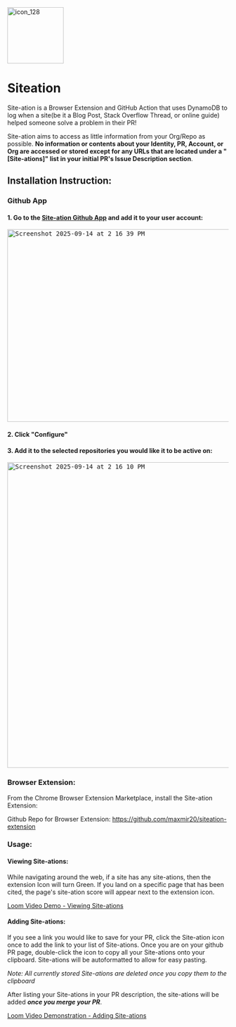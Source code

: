 <img width="128" height="128" alt="icon_128" src="https://github.com/user-attachments/assets/f060d94f-e765-4440-80e0-9ae314f39a78" />

# Siteation
Site-ation is a Browser Extension and GitHub Action that uses DynamoDB to log when a site(be it a Blog Post, Stack Overflow Thread, or online guide) helped someone solve a problem in their PR!

Site-ation aims to access as little information from your Org/Repo as possible. **No information or contents about your Identity, PR, Account, or Org are accessed or stored except for any URLs that are located under a "[Site-ations]" list in your initial PR's Issue Description section**.

## Installation Instruction:
### Github App
#### 1. Go to the [Site-ation Github App](https://github.com/apps/site-ation) and add it to your user account:
<kbd>
  <img width="1079" height="438" alt="Screenshot 2025-09-14 at 2 16 39 PM" src="https://github.com/user-attachments/assets/53b87250-57cb-434c-9da9-92df996af918" />
</kbd>

#### 2. Click "Configure"

#### 3. Add it to the selected repositories you would like it to be active on:
<kbd>
  <img width="958" height="695" alt="Screenshot 2025-09-14 at 2 16 10 PM" src="https://github.com/user-attachments/assets/feb5ffdc-f365-4c12-a2c7-99f22a19f468" />
</kbd>


### Browser Extension:
From the Chrome Browser Extension Marketplace, install the Site-ation Extension:

Github Repo for Browser Extension: https://github.com/maxmir20/siteation-extension

### Usage:
#### Viewing Site-ations:
While navigating around the web, if a site has any site-ations, then the extension Icon will turn Green. If you land on a specific page that has been cited, the page's site-ation score will appear next to the extension icon.

[Loom Video Demo - Viewing Site-ations](https://www.loom.com/share/7c5f427c92fe4559a9cddc7f56300e76?sid=4622ccbf-466e-44a7-a679-e0c1634d21a1) 

#### Adding Site-ations:
If you see a link you would like to save for your PR, click the Site-ation icon once to add the link to your list of Site-ations.
Once you are on your github PR page, double-click the icon to copy all your Site-ations onto your clipboard. Site-ations will be autoformatted to allow for easy pasting. 

_Note: All currently stored Site-ations are deleted once you copy them to the clipboard_

After listing your Site-ations in your PR description, the site-ations will be added **_once you merge your PR_**.

[Loom Video Demonstration - Adding Site-ations](https://www.loom.com/share/3365ee925f134b249249fde9e1031c56?sid=460e06c3-7d57-4a54-9b1f-bda5aa032c40)
